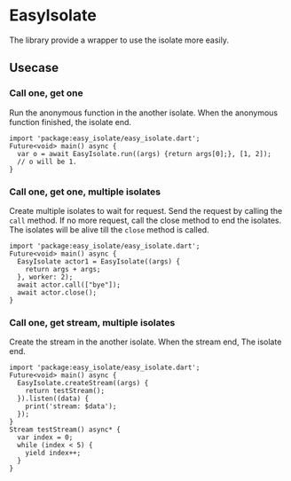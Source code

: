 # EasyIsolate

The library provide a wrapper to use the isolate more easily.

## Usecase

### Call one, get one

Run the anonymous function in the another isolate. When the anonymous function finished,
the isolate end.
```
import 'package:easy_isolate/easy_isolate.dart';
Future<void> main() async {
  var o = await EasyIsolate.run((args) {return args[0];}, [1, 2]);
  // o will be 1.
}
```

### Call one, get one, multiple isolates

Create multiple isolates to  wait for request.
Send the request by calling the `call` method.
If no more request, call the close method to end the isolates.
The isolates will be alive till the `close` method is called.

```
import 'package:easy_isolate/easy_isolate.dart';
Future<void> main() async {
  EasyIsolate actor1 = EasyIsolate((args) {
    return args + args;
  }, worker: 2);
  await actor.call(["bye"]);
  await actor.close();
}
```

### Call one, get stream, multiple isolates

Create the stream in the another isolate. When the stream end,
The isolate end.

```
import 'package:easy_isolate/easy_isolate.dart';
Future<void> main() async {
  EasyIsolate.createStream((args) {
    return testStream();
  }).listen((data) {
    print('stream: $data');
  });
}
Stream testStream() async* {
  var index = 0;
  while (index < 5) {
    yield index++;
  }
}
```
